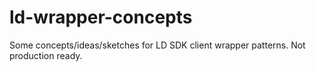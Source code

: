 # ld-wrapper-concepts
Some concepts/ideas/sketches for LD SDK client wrapper patterns. Not production ready.
